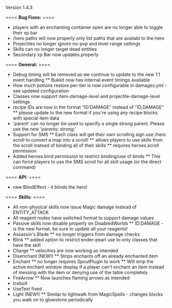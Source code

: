 Version 1.4.3

==== **Bug Fixes:** ====

* players with an enchanting container open are no longer able to toggle their xp bar
* /hero paths will now properly only list paths that are availabl to the hero
* Projectiles no longer ignore no-pvp and level-range settings
* Skills can no longer target dead entities
* Secondary xp Bar now updates properly

==== **General:** ====

* Debug timing will be removed as we continue to update to the new 1.1 event handling
** Bukkit now has internal event timings available
* How much potions restore per-tier is now configurable in damages.yml - see updated configuration
* Classes now support item-damage-level and projectile-damage-level settings
* recipe IDs are now in the format "ID:DAMAGE" instead of "ID,DAMAGE"
** please update to the new format if you're using any recipe blocks with special item data
* 'parent' can no longer be used to specify a single strong parent.  Please use the new 'parents: strong:'
* Support for SMS
** Each class will get their own scrolling sign use /hero scroll to convert a map into a scroll!
** allows players to use skills from the scroll instead of binding all of their skills
** requires heroes.scroll permission
* Added heroes.bind permission to restrict binding/use of binds
** This can force players to use the SMS scroll for all skill usage (or the direct command)

==== **API:** ====

* new BlindEffect - it blinds the hero!

==== **Skills:** ====

* All non-physical skills now issue Magic damage instead of ENTITY_ATTACK
* All reagent nodes have switched format to support damage values
* Passive skills now disable properly on DisabledWorlds
** ID:DAMAGE - is the new format, be sure to update all your reagents!
* Assassin's Blade
** no longer triggers from damage checks
* Blink
** added option to restrict ender-pearl use to only classes that have the skill
* Charge
** velocities are now working as intended
* Disenchant (NEW!)
** Strips enchants off an already enchanted item
* Enchant
** no longer requires SpoutPlugin to work
** Will strip the active enchant window display if a player can't enchant an item instead of messing with the item or denying use of the table completely
* FireArrow
** Now launches flaming arrows as intended
* Icebolt
* UseText fixed
* Light (NEW!)
** Similar to lightwalk from MagicSpells - changes blocks you walk on to glowstone periodically